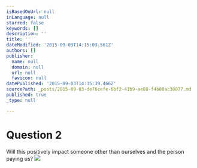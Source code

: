 ```yaml
---
isBasedOnUrl: null
inLanguage: null
starred: false
keywords: []
description: ''
title: ''
dateModified: '2015-09-03T14:15:03.561Z'
authors: []
publisher:
  name: null
  domain: null
  url: null
  favicon: null
datePublished: '2015-09-03T14:35:39.466Z'
sourcePath: _posts/2015-09-03-de76cefe-6bf2-41b9-ae80-f4b80ac38077.md
published: true
_type: null

---
```

# Question 2

Will this positively impact someone other than ourselves and the person paying us?
![](https://the-grid-user-content.s3-us-west-2.amazonaws.com/51f75473-407a-4ddb-baf4-70b08b058ef6.png)